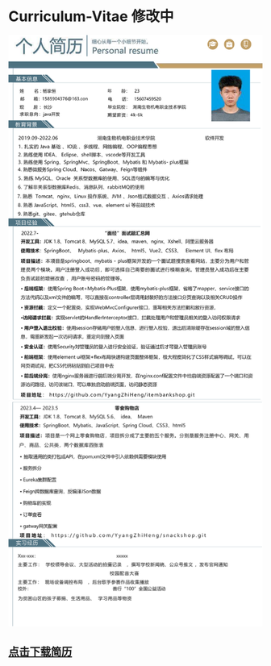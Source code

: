 # Curriculum-Vitae 修改中
![图1](https://github.com/YyangZhiHeng/Curriculum-Vitae/blob/main/1.1.png)
![图2](https://github.com/YyangZhiHeng/Curriculum-Vitae/blob/main/1.2.png)
## **[点击下载简历](https://github.com/YyangZhiHeng/Curriculum-Vitae/releases)**
